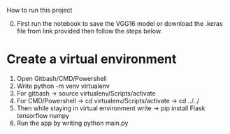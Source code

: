How to run this project

0. First run the notebook to save the VGG16 model or download the .keras file from link provided then follow the steps below.

# Create a virtual environment 
1. Open Gitbash/CMD/Powershell
2. Write python -m venv virtualenv
3. For gitbash -> source virtualenv/Scripts/activate
4. For CMD/Powershell -> cd virtualenv/Scripts/activate  -> cd ../../
5. Then while staying in virtual environment write ->  pip install  Flask tensorflow numpy
6. Run the app by writing python main.py